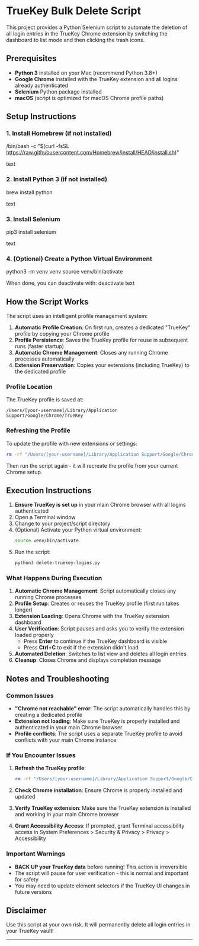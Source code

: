 # TrueKey Bulk Delete Script

This project provides a Python Selenium script to automate the deletion of all login entries in the TrueKey Chrome extension by switching the dashboard to list mode and then clicking the trash icons.

## Prerequisites

- **Python 3** installed on your Mac (recommend Python 3.8+)
- **Google Chrome** installed with the TrueKey extension and all logins already authenticated
- **Selenium** Python package installed
- **macOS** (script is optimized for macOS Chrome profile paths)

## Setup Instructions

### 1. Install Homebrew (if not installed)
/bin/bash -c "$(curl -fsSL https://raw.githubusercontent.com/Homebrew/install/HEAD/install.sh)"

text

### 2. Install Python 3 (if not installed)
brew install python

text

### 3. Install Selenium
pip3 install selenium

text

### 4. (Optional) Create a Python Virtual Environment
python3 -m venv venv
source venv/bin/activate

When done, you can deactivate with: deactivate
text

## How the Script Works

The script uses an intelligent profile management system:

1. **Automatic Profile Creation**: On first run, creates a dedicated "TrueKey" profile by copying your Chrome profile
2. **Profile Persistence**: Saves the TrueKey profile for reuse in subsequent runs (faster startup)
3. **Automatic Chrome Management**: Closes any running Chrome processes automatically
4. **Extension Preservation**: Copies your extensions (including TrueKey) to the dedicated profile

### Profile Location
The TrueKey profile is saved at:
```
/Users/[your-username]/Library/Application Support/Google/Chrome/TrueKey
```

### Refreshing the Profile
To update the profile with new extensions or settings:
```bash
rm -rf "/Users/[your-username]/Library/Application Support/Google/Chrome/TrueKey"
```
Then run the script again - it will recreate the profile from your current Chrome setup.

## Execution Instructions

1. **Ensure TrueKey is set up** in your main Chrome browser with all logins authenticated
2. Open a Terminal window
3. Change to your project/script directory
4. (Optional) Activate your Python virtual environment:
   ```bash
   source venv/bin/activate
   ```
5. Run the script:
   ```bash
   python3 delete-truekey-logins.py
   ```

### What Happens During Execution

1. **Automatic Chrome Management**: Script automatically closes any running Chrome processes
2. **Profile Setup**: Creates or reuses the TrueKey profile (first run takes longer)
3. **Extension Loading**: Opens Chrome with the TrueKey extension dashboard
4. **User Verification**: Script pauses and asks you to verify the extension loaded properly
   - Press **Enter** to continue if the TrueKey dashboard is visible
   - Press **Ctrl+C** to exit if the extension didn't load
5. **Automated Deletion**: Switches to list view and deletes all login entries
6. **Cleanup**: Closes Chrome and displays completion message

## Notes and Troubleshooting

### Common Issues

- **"Chrome not reachable" error**: The script automatically handles this by creating a dedicated profile
- **Extension not loading**: Make sure TrueKey is properly installed and authenticated in your main Chrome browser
- **Profile conflicts**: The script uses a separate TrueKey profile to avoid conflicts with your main Chrome instance

### If You Encounter Issues

1. **Refresh the TrueKey profile**:
   ```bash
   rm -rf "/Users/[your-username]/Library/Application Support/Google/Chrome/TrueKey"
   ```

2. **Check Chrome installation**: Ensure Chrome is properly installed and updated

3. **Verify TrueKey extension**: Make sure the TrueKey extension is installed and working in your main Chrome browser

4. **Grant Accessibility Access**: If prompted, grant Terminal accessibility access in System Preferences > Security & Privacy > Privacy > Accessibility

### Important Warnings

- **BACK UP your TrueKey data** before running! This action is irreversible
- The script will pause for user verification - this is normal and important for safety
- You may need to update element selectors if the TrueKey UI changes in future versions

## Disclaimer

Use this script at your own risk. It will permanently delete all login entries in your TrueKey vault!

---